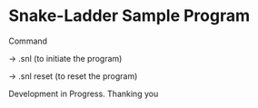 # Snake-Ladder Sample Program

Command

-> .snl (to initiate the program)

-> .snl reset (to reset the program)


Development in Progress.
Thanking you
